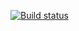 [![Build status](https://ci.appveyor.com/api/projects/status/a34fq0hcc64fykb3?svg=true)](https://ci.appveyor.com/project/VeraVar/cardorder)